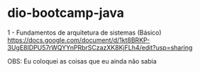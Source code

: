 # dio-bootcamp-java

1 - Fundamentos de arquitetura de sistemas (Básico)
  https://docs.google.com/document/d/1kt8BRKP-3UgE8IDPU57rWQYYnPRbrSCzazXK8KjFLh4/edit?usp=sharing
  
  OBS: Eu coloquei as coisas que eu ainda não sabia

